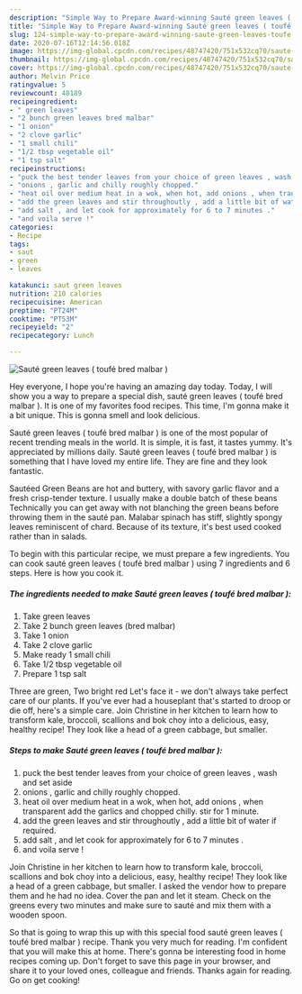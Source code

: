 ```yaml
---
description: "Simple Way to Prepare Award-winning Sauté green leaves ( toufé bred malbar )"
title: "Simple Way to Prepare Award-winning Sauté green leaves ( toufé bred malbar )"
slug: 124-simple-way-to-prepare-award-winning-saute-green-leaves-toufe-bred-malbar
date: 2020-07-16T12:14:56.018Z
image: https://img-global.cpcdn.com/recipes/48747420/751x532cq70/saute-green-leaves-toufe-bred-malbar-recipe-main-photo.jpg
thumbnail: https://img-global.cpcdn.com/recipes/48747420/751x532cq70/saute-green-leaves-toufe-bred-malbar-recipe-main-photo.jpg
cover: https://img-global.cpcdn.com/recipes/48747420/751x532cq70/saute-green-leaves-toufe-bred-malbar-recipe-main-photo.jpg
author: Melvin Price
ratingvalue: 5
reviewcount: 48189
recipeingredient:
- " green leaves"
- "2 bunch green leaves bred malbar"
- "1 onion"
- "2 clove garlic"
- "1 small chili"
- "1/2 tbsp vegetable oil"
- "1 tsp salt"
recipeinstructions:
- "puck the best tender leaves from your choice of green leaves , wash and set aside"
- "onions , garlic and chilly roughly chopped."
- "heat oil over medium heat in a wok, when hot, add onions , when transparent add the garlics and chopped chilly. stir for 1 minute."
- "add the green leaves and stir throughoutly , add a little bit of water if required."
- "add salt , and let cook for approximately for 6 to 7 minutes ."
- "and voila serve !"
categories:
- Recipe
tags:
- saut
- green
- leaves

katakunci: saut green leaves 
nutrition: 210 calories
recipecuisine: American
preptime: "PT24M"
cooktime: "PT53M"
recipeyield: "2"
recipecategory: Lunch

---
```



![Sauté green leaves ( toufé bred malbar )](https://img-global.cpcdn.com/recipes/48747420/751x532cq70/saute-green-leaves-toufe-bred-malbar-recipe-main-photo.jpg)

Hey everyone, I hope you're having an amazing day today. Today, I will show you a way to prepare a special dish, sauté green leaves ( toufé bred malbar ). It is one of my favorites food recipes. This time, I'm gonna make it a bit unique. This is gonna smell and look delicious.

Sauté green leaves ( toufé bred malbar ) is one of the most popular of recent trending meals in the world. It is simple, it is fast, it tastes yummy. It's appreciated by millions daily. Sauté green leaves ( toufé bred malbar ) is something that I have loved my entire life. They are fine and they look fantastic.

Sautéed Green Beans are hot and buttery, with savory garlic flavor and a fresh crisp-tender texture. I usually make a double batch of these beans Technically you can get away with not blanching the green beans before throwing them in the sauté pan. Malabar spinach has stiff, slightly spongy leaves reminiscent of chard. Because of its texture, it&#39;s best used cooked rather than in salads.


To begin with this particular recipe, we must prepare a few ingredients. You can cook sauté green leaves ( toufé bred malbar ) using 7 ingredients and 6 steps. Here is how you cook it.

<!--inarticleads1-->

##### The ingredients needed to make Sauté green leaves ( toufé bred malbar ):

1. Take  green leaves
1. Take 2 bunch green leaves (bred malbar)
1. Take 1 onion
1. Take 2 clove garlic
1. Make ready 1 small chili
1. Take 1/2 tbsp vegetable oil
1. Prepare 1 tsp salt


Three are green, Two bright red Let&#39;s face it - we don&#39;t always take perfect care of our plants. If you&#39;ve ever had a houseplant that&#39;s started to droop or die off, here&#39;s a simple care. Join Christine in her kitchen to learn how to transform kale, broccoli, scallions and bok choy into a delicious, easy, healthy recipe! They look like a head of a green cabbage, but smaller. 

<!--inarticleads2-->

##### Steps to make Sauté green leaves ( toufé bred malbar ):

1. puck the best tender leaves from your choice of green leaves , wash and set aside
1. onions , garlic and chilly roughly chopped.
1. heat oil over medium heat in a wok, when hot, add onions , when transparent add the garlics and chopped chilly. stir for 1 minute.
1. add the green leaves and stir throughoutly , add a little bit of water if required.
1. add salt , and let cook for approximately for 6 to 7 minutes .
1. and voila serve !


Join Christine in her kitchen to learn how to transform kale, broccoli, scallions and bok choy into a delicious, easy, healthy recipe! They look like a head of a green cabbage, but smaller. I asked the vendor how to prepare them and he had no idea. Cover the pan and let it steam. Check on the greens every two minutes and make sure to sauté and mix them with a wooden spoon. 

So that is going to wrap this up with this special food sauté green leaves ( toufé bred malbar ) recipe. Thank you very much for reading. I'm confident that you will make this at home. There's gonna be interesting food in home recipes coming up. Don't forget to save this page in your browser, and share it to your loved ones, colleague and friends. Thanks again for reading. Go on get cooking!
